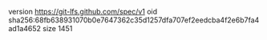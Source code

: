 version https://git-lfs.github.com/spec/v1
oid sha256:68fb638931070b0e7647362c35d1257dfa707ef2eedcba4f2e6b7fa4ad1a4652
size 1451

